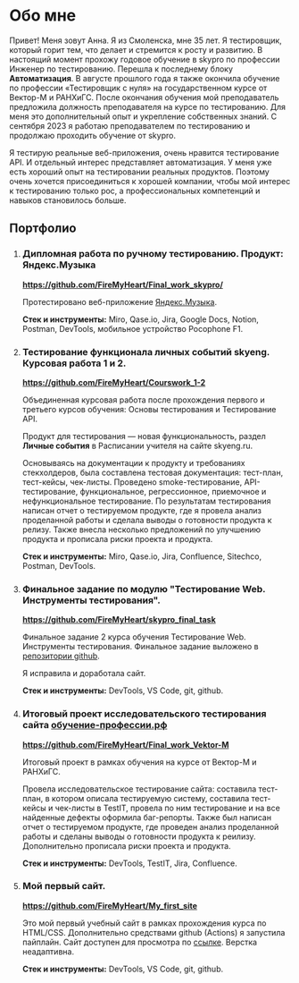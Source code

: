 # Обо мне

Привет! Меня зовут Анна. Я из Смоленска, мне 35 лет. Я тестировщик, который горит тем, что делает и стремится к росту и развитию. В настоящий момент прохожу годовое обучение в skypro по профессии Инженер по тестированию. Перешла к последнему блоку **Автоматизация**. В августе прошлого года я также окончила обучение по профессии «Тестировщик с нуля» на государственном курсе от Вектор-М и РАНХиГС. После окончания обучения мой преподаватель предложила должность преподавателя на курсе по тестированию. Для меня это дополнительный опыт и укрепление собственных знаний. С сентября 2023 я работаю преподавателем по тестированию и продолжаю проходить обучение от skypro.

Я тестирую реальные веб-приложения, очень нравится тестирование API. И отдельный интерес представляет автоматизация. У меня уже есть хороший опыт на тестировании реальных продуктов. Поэтому очень хочется присоединиться к хорошей компании, чтобы мой интерес к тестированию только рос, а профессиональных компетенций и навыков становилось больше.

## Портфолио

1. ### Дипломная работа по ручному тестированию. Продукт: Яндекс.Музыка
   **https://github.com/FireMyHeart/Final_work_skypro/**
   
   Протестировано веб-приложение [Яндекс.Музыка](https://music.yandex.ru/).
   
   **Стек и инструменты:** Miro, Qase.io, Jira, Google Docs, Notion, Postman, DevTools, мобильное устройство Pocophone F1.
   
3. ### Тестирование функционала личных событий skyeng. Курсовая работа 1 и 2.
   **https://github.com/FireMyHeart/Courswork_1-2**

   Объединенная курсовая работа после прохождения первого и третьего курсов обучения: Основы тестирования и Тестирование API.

   Продукт для тестирования — новая функциональность, раздел **Личные события** в Расписании учителя на сайте skyeng.ru.

   Основываясь на документации к продукту и требованиях стекхолдеров, была составлена тестовая документация: тест-план, тест-кейсы, чек-листы. Проведено smoke-тестирование, API-тестирование, функциональное, регрессионное, приемочное и нефункциональное тестирование. По результатам тестирования написан отчет о тестируемом продукте, где я провела анализ проделанной работы и сделала выводы о готовности продукта к релизу. Также внесла несколько предложений по улучшению продукта и прописала риски проекта и продукта.

   **Стек и инструменты:** Miro, Qase.io, Jira, Confluence, Sitechco, Postman, DevTools.

3. ###  Финальное задание по модулю "Тестирование Web. Инструменты тестирования".
   **https://github.com/FireMyHeart/skypro_final_task**

   Финальное задание 2 курса обучения Тестирование Web. Инструменты тестирования. Финальное задание выложено в [репозитории github](https://github.com/KateNikonova/skypro_final_task).

   Я исправила и доработала сайт.

   **Стек и инструменты:** DevTools, VS Code, git, github.

4. ### Итоговый проект исследовательского тестирования сайта [обучение-профессии.рф](http://xn----9sbmabpda3bhglnqavz9b.xn--p1ai/)
   **https://github.com/FireMyHeart/Final_work_Vektor-M**
   
   Итоговый проект в рамках обучения на курсе от Вектор-М и РАНХиГС. 
   
   Провела исследовательское тестирование сайта: составила тест-план, в котором описала тестируемую систему, составила тест-кейсы и чек-листы в TestIT, провела по ним тестирование и на все найденные дефекты оформила баг-репорты. Также был написан отчет о тестируемом продукте, где проведен анализ проделанной работы и сделаны выводы о готовности продукта к реилизу. Дополнительно прописала риски проекта и продукта.
   
   **Стек и инструменты:** DevTools, TestIT, Jira, Confluence.

5. ### Мой первый сайт.
   **https://github.com/FireMyHeart/My_first_site**

   Это мой первый учебный сайт в рамках прохождения курса по HTML/CSS. Дополнительно средствами github (Actions) я запустила пайплайн. Сайт доступен для просмотра по [ссылке](https://firemyheart.github.io/My_first_site/). Верстка неадаптивна.
  
   **Стек и инструменты:** DevTools, VS Code, git, github.

